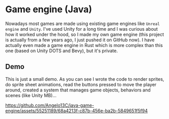 # Game engine (Java)
Nowadays most games are made using existing game engines like `Unreal engine` and `Unity`. I've used Unity for a long time and I was curious about how it worked under the hood, so I made my own game engine
(this project is actually from a few years ago, I just pushed it on GitHub now).
I have actually even made a game engine in Rust which is more complex than this one (based on Unity DOTS and Bevy), but it's private.

## Demo
This is just a small demo. As you can see I wrote the code to render sprites, do sprite sheet animations, read the buttons pressed to move the player around,
created a system that manages game objects, behaviors and scenes (like Unity MB)...

https://github.com/Angelo13C/java-game-engine/assets/55251189/68a4213f-c87b-456e-ba2b-5849651f5f94

